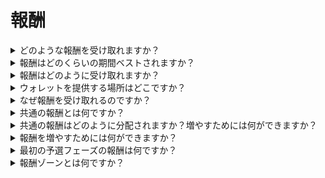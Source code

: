 # 報酬

<details>

<summary>どのような報酬を受け取れますか？</summary>

あなたのポイント総数と達成された共通の目標に基づいて、個別の報酬として$XBGトークンを受け取ることができます。また、共通の報酬としても$XBGトークンを受け取ることができます。すべての報酬は[ベスト](rewards-test.md#how-long-are-rewards-vested)されます。

</details>

<details>

<summary>報酬はどのくらいの期間ベストされますか？</summary>



</details>

<details>

<summary>報酬はどのように受け取れますか？</summary>

予選またはシーズンの終了時に、コンテスト終了後の最終順位に基づいて、報酬は提供されたウォレットに送られます。注意：すべての報酬は[ベスト](rewards-test.md#how-long-are-rewards-vested)されます。

</details>

<details>

<summary>ウォレットを提供する場所はどこですか？</summary>



</details>

<details>

<summary>なぜ報酬を受け取れるのですか？</summary>

XBorgコミュニティの拡大と$XBGトークンのプロモーションに対する積極的な参加と貢献に対して、私たちは感謝の意を込めて報酬を提供しています。

</details>

<details>

<summary>共通の報酬とは何ですか？</summary>

共通の報酬は、参加者の共同の努力に対する感謝の表れであり、シーズン中のマイルストーンの達成によって報酬が増加します。シーズン終了時の順位に応じて、共通のプールから追加の報酬を受け取ることができます。

</details>

<details>

<summary>共通の報酬はどのように分配されますか？増やすためには何ができますか？</summary>

共通の報酬の分配は、あなたの順位によって決まります。また、共通のマイルストーンの達成やフラッシュアクションの完了によって共通の報酬を増やすことができます。詳細については、[ルール](rules-test.md)を参照してください。

</details>

<details>

<summary>報酬を増やすためには何ができますか？</summary>

報酬を最大化するための最良の方法は、一貫性と拡散力の組み合わせです。あなたのリーチが大きければ、リーダーボードで上位になることができます。

</details>

<details>

<summary>最初の予選フェーズの報酬は何ですか？</summary>

最初の予選フェーズでは、報酬の合計は最大で100k XBGであり、一部は共通の目標の成功に関連しています。

</details>

<details>

<summary>報酬ゾーンとは何ですか？</summary>



</details>